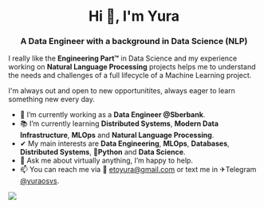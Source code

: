 <h1 align="center">Hi 👋, I'm Yura</h1>
<h3 align="center">A Data Engineer with a background in Data Science (NLP)</h3>

I really like the **Engineering Part™** in Data Science and my experience working on **Natural Language Processing** projects helps me to understand the needs and challenges of a full lifecycle of a Machine Learning project.

I'm always out and open to new opportunitites, always eager to learn something new every day.

- 🔭 I’m currently working as a **Data Engineer @Sberbank**.
- 📚 I’m currently learning **Distributed Systems**, **Modern Data Infrastructure**, **MLOps** and **Natural Language Processing**.
- ✔ My main interests are **Data Engineering**, **MLOps**, **Databases**, **Distributed Systems**, **🐍Python** and **Data Science**.
- 💬 Ask me about virtually anything, I’m happy to help.
- 📫 You can reach me via 📧 [etoyura@gmail.com](mailto:etoyura@gmail.com) or text me in ✈Telegram [@yuraosvs](https://t.me/yuraosvs).

![](https://komarev.com/ghpvc/?username=yuriy-os)
